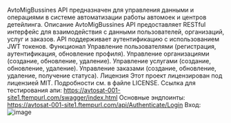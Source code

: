AvtoMigBussines API предназначен для управления данными и операциями в системе автоматизации работы автомоек и центров детейлинга.
Описание
AvtoMigBussines API предоставляет RESTful интерфейс для взаимодействия с данными пользователей, организаций, услуг и заказов. API поддерживает аутентификацию с использованием JWT токенов.
Функционал
Управление пользователями (регистрация, аутентификация, обновление профиля).
Управление организациями (создание, обновление, удаление).
Управление услугами (создание, обновление, удаление).
Управление заказами (создание, обновление, удаление, получение статуса).
Лицензия
Этот проект лицензирован под лицензией MIT. Подробности см. в файле LICENSE.
Ссылка для тестирования апи:
https://avtosat-001-site1.ftempurl.com/swagger/index.html
Основные эндпоинты:
https://avtosat-001-site1.ftempurl.com/api/Authenticate/Login
Вход:
![image](https://github.com/user-attachments/assets/87155ed0-c4cf-4fd5-8665-7de9b58db75a)
